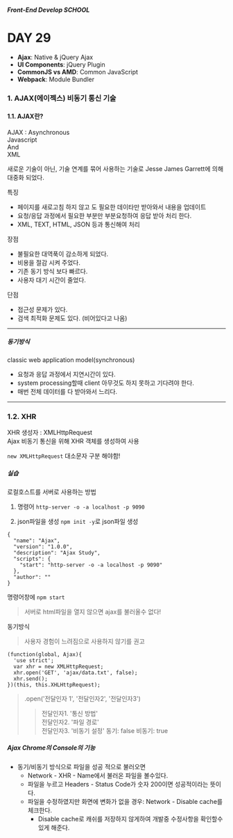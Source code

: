 ##### Front-End Develop SCHOOL

# DAY 29

- __Ajax__: Native & jQuery Ajax
- __UI Components__: jQuery Plugin
- __CommonJS vs AMD__: Common JavaScript
- __Webpack__: Module Bundler

### 1. AJAX(에이젝스) 비동기 통신 기술

#### 1.1. AJAX란?

AJAX
: Asynchronous  
Javascript  
And  
XML  

새로운 기술이 아닌, 기술 연계를 묶어 사용하는 기술로 Jesse James Garrett에 의해 대중화 되었다.

특징
* 페이지를 새로고침 하지 않고 도 필요한 데이타만 받아와서 내용을 업데이트
* 요청/응답 과정에서 필요한 부분만 부분요청하여 응답 받아 처리 한다.
* XML, TEXT, HTML, JSON 등과 통신해여 처리

장점
* 불필요한 대역푹이 감소하게 되었다.
* 비용을 절감 시켜 주었다.
* 기존 동기 방식 보다 빠르다.
* 사용자 대기 시간이 줄었다.

단점
* 접근성 문제가 있다.
* 검색 최적화 문제도 있다. (비어있다고 나옴)


----
##### 동기방식
classic web application model(synchronous)

* 요청과 응답 과정에서 지연시간이 있다.
* system processing할때 client 아무것도 하지 못하고 기다려야 한다.
* 매번 전체 데이터를 다 받아와서 느리다.

-----


### 1.2. XHR

XHR 생성자
: XMLHttpRequest  
Ajax 비동기 통신을 위해 XHR 객체를 생성하여 사용

`new XMLHttpRequest`
대소문자 구분 해야함!

##### 실습

로컬호스트를 서버로 사용하는 방법

1. 명령어
`http-server -o -a localhost -p 9090`

2. json파일을 생성
`npm init -y`로 json파일 생성
```
{
  "name": "Ajax",
  "version": "1.0.0",
  "description": "Ajax Study",
  "scripts": {
    "start": "http-server -o -a localhost -p 9090"
  },
  "author": ""
}
```
명령어창에 `npm start`
> 서버로 html파일을 열지 않으면 ajax를 불러올수 없다!


동기방식
> 사용자 경험이 느려짐으로 사용하지 않기를 권고

```
(function(global, Ajax){
  'use strict';
  var xhr = new XMLHttpRequest;
  xhr.open('GET', 'ajax/data.txt', false);
  xhr.send();
})(this, this.XHLHttpRequest);
```
> .open('전달인자 1', '전달인자2', '전달인자3')
>> 전달인자1. '통신 방법'  
전달인자2. '파일 경로'  
전달인자3. '비동기 설정' 동기: false 비동기: true

##### Ajax Chrome의 Console의 기능

* 동기/비동기 방식으로 파일을 성공 적으로 불러오면
  * Network - XHR - Name에서 불러온 파일을 볼수있다.
  * 파일을 누르고 Headers - Status Code가 숫자 200이면 성공적이라는 뜻이다.
  * 파일을 수정하였지만 화면에 변화가 없을 경우: Network - Disable cache를 체크한다.
    * Disable cache로 캐쉬를 저장하지 않게하여 개발중 수정사항을 확인할수 있게 해준다.
